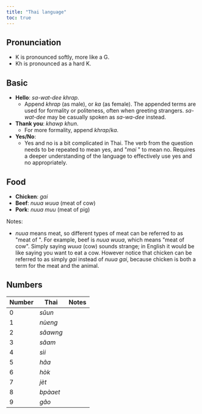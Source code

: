```yaml
---
title: "Thai language"
toc: true
---
```


## Pronunciation

- K is pronounced softly, more like a G.
- Kh is pronounced as a hard K.

## Basic

- **Hello**: *sa-wat-dee khrap*.
    - Append *khrap* (as male), or *ka* (as female). The appended terms are
      used for formality or politeness, often when greeting strangers.
      *sa-wat-dee* may be casually spoken as *sa-wa-dee* instead.
- **Thank you**: *khawp khun*.
    - For more formality, append *khrap*/*ka*.
- **Yes/No**:
    - Yes and no is a bit complicated in Thai. The verb from the question needs
      to be repeated to mean yes, and "*mai* <verb>" to mean no. Requires a
      deeper understanding of the language to effectively use yes and no
      appropriately.

## Food

- **Chicken**: *gai*
- **Beef**: *nuua wuua* (meat of cow)
- **Pork**: *nuua muu* (meat of pig)

Notes:

- *nuua* means meat, so different types of meat can be referred to as "meat of
  <animal>". For example, beef is *nuua wuua*, which means "meat of cow".
  Simply saying *wuua* (cow) sounds strange; in English it would be like saying
  you want to eat a cow. However notice that chicken can be referred to as
  simply *gai* instead of *nuua gai*, because chicken is both a term for the
  meat and the animal.

## Numbers

| Number | Thai     | Notes |
| ---    | ---      | ---   |
| 0      | *sǔun*   |       |
| 1      | *nùeng*  |       |
| 2      | *sǎawng* |       |
| 3      | *sǎam*   |       |
| 4      | *sìi*    |       |
| 5      | *hâa*    |       |
| 6      | *hòk*    |       |
| 7      | *jèt*    |       |
| 8      | *bpàaet* |       |
| 9      | *gâo*    |       |
